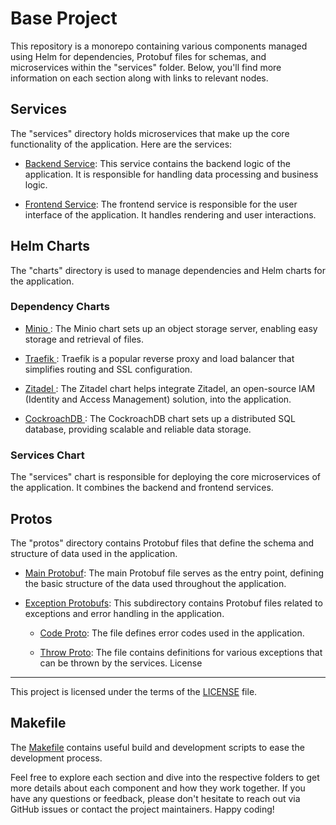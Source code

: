 Base Project
==============

This repository is a monorepo containing various components managed using Helm for dependencies, Protobuf files for schemas, and microservices within the "services" folder. Below, you'll find more information on each section along with links to relevant nodes.

Services
--------

The "services" directory holds microservices that make up the core functionality of the application. Here are the services:

-   [Backend Service](/services/backend): This service contains the backend logic of the application. It is responsible for handling data processing and business logic.

-   [Frontend Service](/services/frontend): The frontend service is responsible for the user interface of the application. It handles rendering and user interactions.

Helm Charts
-----------

The "charts" directory is used to manage dependencies and Helm charts for the application.

### Dependency Charts

-   [Minio ](/charts/dependency/minio): The Minio chart sets up an object storage server, enabling easy storage and retrieval of files.

-   [Traefik ](/charts/dependency/traefik): Traefik is a popular reverse proxy and load balancer that simplifies routing and SSL configuration.

-   [Zitadel ](/charts/dependency/zitadel): The Zitadel chart helps integrate Zitadel, an open-source IAM (Identity and Access Management) solution, into the application.
  
-   [CockroachDB ](https://chat.openai.com/charts/dependency/cockroachdb): The CockroachDB chart sets up a distributed SQL database, providing scalable and reliable data storage.

### Services Chart

The "services" chart is responsible for deploying the core microservices of the application. It combines the backend and frontend services.

Protos
------

The "protos" directory contains Protobuf files that define the schema and structure of data used in the application.

-   [Main Protobuf](/protos/main.proto): The main Protobuf file serves as the entry point, defining the basic structure of the data used throughout the application.

-   [Exception Protobufs](/protos/exception): This subdirectory contains Protobuf files related to exceptions and error handling in the application.
    -   [Code Proto](/protos/exception/code.proto): The file defines error codes used in the application.

    -   [Throw Proto](/protos/exception/throw.proto): The file contains definitions for various exceptions that can be thrown by the services.
License
-------

This project is licensed under the terms of the [LICENSE](/LICENSE) file.

Makefile
--------

The [Makefile](/Makefile) contains useful build and development scripts to ease the development process.


Feel free to explore each section and dive into the respective folders to get more details about each component and how they work together. If you have any questions or feedback, please don't hesitate to reach out via GitHub issues or contact the project maintainers. Happy coding!